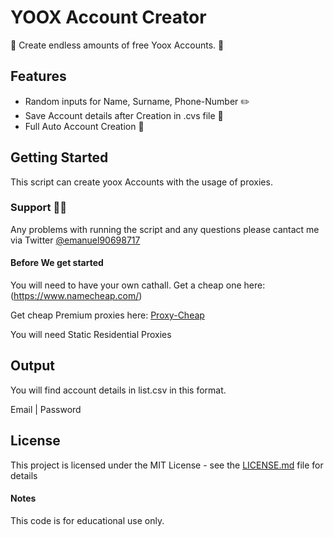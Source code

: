 # YOOX Account Creator

🚀 Create endless amounts of free Yoox Accounts. 🚀

## Features

* Random inputs for Name, Surname, Phone-Number ✏️
* Save Account details after Creation in .cvs file 🧾
* Full Auto Account Creation 🤖

## Getting Started

This script can create yoox Accounts with the usage of proxies.

### Support 👨‍💻

Any problems with running the script and any questions please cantact me via Twitter [@emanuel90698717](https://twitter.com/emanuel90698717)

#### Before We get started

You will need to have your own cathall.
Get a cheap one here: (https://www.namecheap.com/)

Get cheap Premium proxies here: [Proxy-Cheap](https://app.proxy-cheap.com/r/4l2Djs)

You will need Static Residential Proxies

## Output

You will find account details in list.csv in this format.

Email | Password

## License

This project is licensed under the MIT License - see the [LICENSE.md](LICENSE.md) file for details

#### Notes

This code is for educational use only. 
